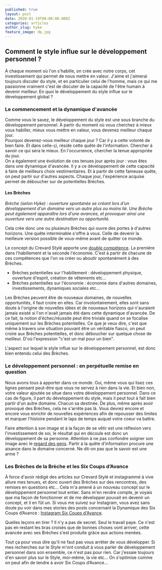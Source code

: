 ```yaml
---
published: true
layout: post
date: 2020-01-19T00:00:00.000Z
categories: articles
author_slug: hyke
feature_image: dp.jpg
---
```

## Comment le style influe sur le développement personnel ?

À chaque moment où l'on s'habille, on crée avec notre corps, cet investissement qui permet de nous mettre en valeur. 
J'aime et j'aimerai toujours discuter du style, et en particulier celui de l'homme, mais ce qui me passionne vraiment c'est de discuter de la capacité de l'être humain à devenir meilleur. En quoi le développement du style influe sur le développement global ? 

### Le commencement et la dynamique d'avancée

Comme vous le savez, le développement du style est une sous branche du développement personnel. À partir du moment où vous cherchez à mieux vous habiller, mieux vous mettre en valeur, vous devenez meilleur chaque jour.  
Pourquoi devenez-vous meilleur chaque jour ? Car il y a cette volonté de bien faire. Et dans celle-çi, réside cette quête de l'information. Chercher à savoir ce qui sera le mieux. En l'occurrence, chercher la tenue appropriée du jour.  
On a également une évolution de ces tenues jour après jour : vous êtes dans une dynamique d'avancée.
Il y a ce développement de cette capacité à faire de meilleurs choix vestimentaires.
Et à partir de cette fameuse quête, on peut partir sur d'autres aspects. 
Chaque jour, l'expérience acquise permet de déboucher sur de potentielles Brèches.
 

#### Les Brèches

*Brèche (selon Hyke) : ouverture spontanée se créant lors d’un développement d’un domaine vers un autre plus ou moins lié. Une Brèche peut également apparaître lors d’une avancée, et provoquer ainsi une ouverture vers une autre destination ou opportunité.*

Cela crée donc une ou plusieurs Brèches qui ouvre des portes à d'autres horizons. Une quête interminable s'offre à vous. Celle de devenir la meilleure version possible de vous-même avant de quitter ce monde.

Le concept du Crevard Stylé apporte une [double compétence](http://www.crevardstyle.com/La-Chance-Selon-Hyke-part-2). La première dans l'habillement et la seconde l'économie. C'est à partir de chacune de ces compétences que l'on va créer ou aboutir spontanément à des Brèches. 
- Brèches potentielles sur l'habillement : développement physique, ouverture d'esprit, création de vêtements etc...
- Brèches potentielles sur l'économie : économie dans d'autres domaines, investissements, dynamiques sociales etc...

Les Brèches peuvent être de nouveaux domaines, de nouvelles opportunités, il faut croire en elles. Car involontairement, elles sont sans doute à l'origine de nouvelles idées et de nouveaux horizons qui n'auraient jamais existé si l'on n'avait jamais été dans cette dynamique d'avancée. De ce fait, la notion d'échec/réussite peut être triviale quand on se focalise uniquement sur les Brèches potentielles. Ce que je veux dire, c'est que même à travers une situation pouvant être un véritable fiasco, on peut croire aux Brèches potentielles, et donc déboucher sur quelque chose de meilleur. D'où l'expression "c'est un mal pour un bien".

L'aspect sur lequel le style influe sur le développement personnel, est donc bien entendu celui des Brèches.

### Le développement personnel : en perpétuelle remise en question 

Nous avons tous à apporter dans ce monde. Oui, même vous qui lisez ces lignes pensant peut-être que vous ne servez à rien dans la vie. Et bien non, votre valeur ajoutée se situe dans votre développement personnel. Dans ce cas de figure, il part du développement du style, mais il peut tout à fait bien partir d'un autre domaine. Chacun sa destinée. De plus, même après avoir provoqué des Brèches, cela ne s'arrête pas là. Vous devrez encore et encore vous enrichir de nouvelles expériences afin de repousser des limites et marquer l'histoire pendant le laps de temps auquel votre coeur va battre.

Faire attention à son image et à la façon de se vêtir est une réflexion vers l'investissement de soi, le résultat qui en découle est donc un développement de sa personne. Attention à ne pas confondre soigner son image avec le [regard des gens](http://www.crevardstyle.com/Le-regard-des-autres-sur-votre-style). Partir à la quête d'information procure une aisance dans le domaine concerné. Ne dit-on pas que le savoir est une arme ?


### Les Brèches de la Brèche et les Six Coups d’Avance

À force d'avoir rédigé des articles sur Crevard Stylé et instagrammé à vive allure mes tenues, et donc ouvert des Brèches sur des rencontres, des remises en questions etc... Cela m'a amené à un nouveau concept sur le développement personnel tout entier. Sans m'en rendre compte, je voyais que ma façon de fonctionner et de me développer pouvait en devenir un concept, et il en fût un. 
Si vous me suivez sur Instagram, vous avez sans doute pu voir dans mes stories des posts concernant la Dynamique des Six Coups d’Avance : [Instagram Six Coups d'Avance](https://www.instagram.com/sixmoveslead/).

Quelles leçons en tirer ? 
Il n'y a pas de secret. Seul le travail paye. Ce n'est pas en restant les bras croisés que de bonnes choses vont arriver, cette avancée avec ses Brèches s'est produite grâce aux actions menées. 

Tout ça pour vous dire qu'il ne faut pas vous arrêter de vous développer. Si mes recherches sur le Style m'ont conduit à vous parler de développement personnel dans son ensemble, ce n'est pas pour rien. Car j'essaie toujours d'en savoir plus sur le Style, moi-même, la vie etc... On s'optimise comme on peut afin de tendre à avoir Six Coups d’Avance... 